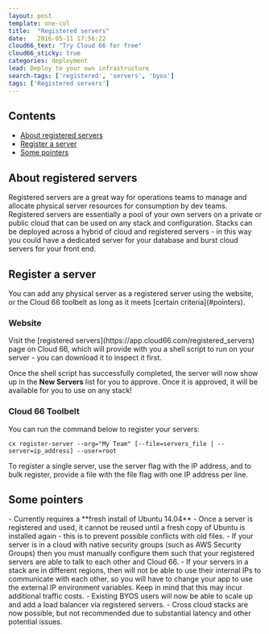 ```yaml
---
layout: post
template: one-col
title:  "Registered servers"
date:   2016-05-11 17:56:22
cloud66_text: "Try Cloud 66 for free"
cloud66_sticky: true
categories: deployment
lead: Deploy to your own infrastructure
search-tags: ['registered', 'servers', 'byos']
tags: ['Registered servers']
---
```


<h2>Contents</h2>
<ul class="page-toc">
	<li>
		<a href="#about">About registered servers</a>
	</li>
	<li>
		<a href="#install">Register a server</a>
	</li>
	<li>
		<a href="#pointers">Some pointers</a>
	</li>
</ul>

<h2 id="about">About registered servers</h2>
Registered servers are a great way for operations teams to manage and allocate physical server resources for consumption by dev teams. Registered servers are essentially a pool of your own servers on a private or public cloud that can be used on any stack and configuration. Stacks can be deployed across a hybrid of cloud and registered servers - in this way you could have a dedicated server for your database and burst cloud servers for your front end.

<h2 id="install">Register a server</h2>
You can add any physical server as a registered server using the website, or the Cloud 66 toolbelt as long as it meets [certain criteria](#pointers).
<h3>Website</h3>
Visit the [registered servers](https://app.cloud66.com/registered_servers) page on Cloud 66, which will provide with you a shell script to run on your server - you can download it to inspect it first.

Once the shell script has successfully completed, the server will now show up in the **New Servers** list for you to approve. Once it is approved, it will be available for you to use on any stack!
<h3>Cloud 66 Toolbelt</h3>
You can run the command below to register your servers:

`cx register-server --org="My Team" [--file=servers_file | --server=ip_address] --user=root`

To register a single server, use the server flag with the IP address, and to bulk register, provide a file with the file flag with one IP address per line.

<h2 id="pointers">Some pointers</h2>
- Currently requires a **fresh install of Ubuntu 14.04**
- Once a server is registered and used, it cannot be reused until a fresh copy of Ubuntu is installed again - this is to prevent possible conflicts with old files.
- If your server is in a cloud with native security groups (such as AWS Security Groups) then you must manually configure them such that your registered servers are able to talk to each other and Cloud 66.
- If your servers in a stack are in different regions, then will not be able to use their internal IPs to communicate with each other, so you will have to change your app to use the external IP environment variables. Keep in mind that this may incur additional traffic costs.
- Existing BYOS users will now be able to scale up and add a load balancer via registered servers.
- Cross cloud stacks are now possible, but not recommended due to substantial latency and other potential issues.
